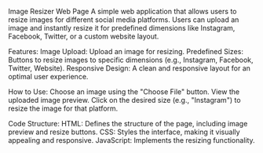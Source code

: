 Image Resizer Web Page
A simple web application that allows users to resize images for different social media platforms. Users can upload an image and instantly resize it for predefined dimensions like Instagram, Facebook, Twitter, or a custom website layout.

Features:
Image Upload: Upload an image for resizing.
Predefined Sizes: Buttons to resize images to specific dimensions (e.g., Instagram, Facebook, Twitter, Website).
Responsive Design: A clean and responsive layout for an optimal user experience.

How to Use:
Choose an image using the "Choose File" button.
View the uploaded image preview.
Click on the desired size (e.g., "Instagram") to resize the image for that platform.

Code Structure:
HTML: Defines the structure of the page, including image preview and resize buttons.
CSS: Styles the interface, making it visually appealing and responsive.
JavaScript: Implements the resizing functionality.
